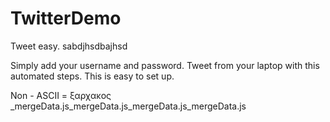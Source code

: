 # TwitterDemo
Tweet easy.
sabdjhsdbajhsd

Simply add your username and password.
Tweet from your laptop with this automated steps.
This is easy to set up.

Non - ASCII = ξαρχακος _mergeData.js_mergeData.js_mergeData.js_mergeData.js
